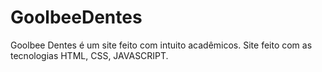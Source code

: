 # GoolbeeDentes
Goolbee Dentes é um site feito com intuito acadêmicos. Site feito com as tecnologias HTML, CSS, JAVASCRIPT. 
